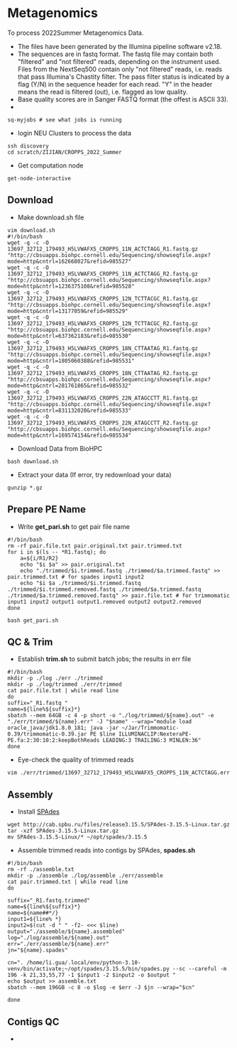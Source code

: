 # Metagenomics
To process 2022Summer Metagenomics Data. 
- The files have been generated by the Illumina pipeline software v2.18.
- The sequences are in fastq format. The fastq file may contain both "filtered" and "not filtered" reads, depending on the instrument used. Files from the NextSeq500 contain only "not filtered" reads, i.e. reads that pass Illumina's Chastity filter. The pass filter status is indicated by a flag (Y/N) in the sequence header for each read. "Y" in the header means the read is filtered (out), i.e. flagged as low quality.
- Base quality scores are in Sanger FASTQ format (the offest is ASCII 33).
- 
```
sq-myjobs # see what jobs is running
```

- login NEU Clusters to process the data
``` 
ssh discovery
cd scratch/ZIJIAN/CROPPS_2022_Summer
```

- Get computation node
```
get-node-interactive 
```
## Download
- Make download.sh file 
```
vim download.sh
#!/bin/bash
wget -q -c -O 13697_32712_179493_H5LVWAFX5_CROPPS_11N_ACTCTAGG_R1.fastq.gz "http://cbsuapps.biohpc.cornell.edu/Sequencing/showseqfile.aspx?mode=http&cntrl=162668027&refid=985527"
wget -q -c -O 13697_32712_179493_H5LVWAFX5_CROPPS_11N_ACTCTAGG_R2.fastq.gz "http://cbsuapps.biohpc.cornell.edu/Sequencing/showseqfile.aspx?mode=http&cntrl=1236375108&refid=985528"
wget -q -c -O 13697_32712_179493_H5LVWAFX5_CROPPS_12N_TCTTACGC_R1.fastq.gz "http://cbsuapps.biohpc.cornell.edu/Sequencing/showseqfile.aspx?mode=http&cntrl=13177059&refid=985529"
wget -q -c -O 13697_32712_179493_H5LVWAFX5_CROPPS_12N_TCTTACGC_R2.fastq.gz "http://cbsuapps.biohpc.cornell.edu/Sequencing/showseqfile.aspx?mode=http&cntrl=637362183&refid=985530"
wget -q -c -O 13697_32712_179493_H5LVWAFX5_CROPPS_18N_CTTAATAG_R1.fastq.gz "http://cbsuapps.biohpc.cornell.edu/Sequencing/showseqfile.aspx?mode=http&cntrl=1805060388&refid=985531"
wget -q -c -O 13697_32712_179493_H5LVWAFX5_CROPPS_18N_CTTAATAG_R2.fastq.gz "http://cbsuapps.biohpc.cornell.edu/Sequencing/showseqfile.aspx?mode=http&cntrl=281761865&refid=985532"
wget -q -c -O 13697_32712_179493_H5LVWAFX5_CROPPS_22N_ATAGCCTT_R1.fastq.gz "http://cbsuapps.biohpc.cornell.edu/Sequencing/showseqfile.aspx?mode=http&cntrl=831132020&refid=985533"
wget -q -c -O 13697_32712_179493_H5LVWAFX5_CROPPS_22N_ATAGCCTT_R2.fastq.gz "http://cbsuapps.biohpc.cornell.edu/Sequencing/showseqfile.aspx?mode=http&cntrl=169574154&refid=985534"
```

- Download Data from BioHPC
```
bash download.sh
```

- Extract your data (If error, try redownload your data)
```
gunzip *.gz
```

## Prepare PE Name
- Write **get_pari.sh** to get pair file name
```
#!/bin/bash                                                                                                         
rm -rf pair.file.txt pair.original.txt pair.trimmed.txt                                                             
for i in $(ls -- *R1.fastq); do                                                                                     
    a=${i/R1/R2}                                                                                                    
    echo "$i $a" >> pair.original.txt                                                                               
    echo "./trimmed/$i.trimmed.fastq ./trimmed/$a.trimmed.fastq" >> pair.trimmed.txt # for spades input1 input2     
    echo "$i $a ./trimmed/$i.trimmed.fastq ./trimmed/$i.trimmed.removed.fastq ./trimmed/$a.trimmed.fastq ./trimmed/$a.trimmed.removed.fastq" >> pair.file.txt # for trimmomatic input1 input2 output1 output1.removed output2 output2.removed                       
done

bash get_pari.sh
```

## QC & Trim
- Establish **trim.sh** to submit batch jobs; the results in err file
```
#!/bin/bash
mkdir -p ./log ./err ./trimmed
mkdir -p ./log/trimmed ./err/trimmed
cat pair.file.txt | while read line                                                                                               
do
suffix="_R1.fastq "
name=${line%${suffix}*}
sbatch --mem 64GB -c 4 -p short -o "./log/trimmed/${name}.out" -e "./err/trimmed/${name}.err" -J "$name" --wrap="module load oracle_java/jdk1.8.0_181; java -jar ~/Jar/Trimmomatic-0.39/trimmomatic-0.39.jar PE $line ILLUMINACLIP:NexteraPE-PE.fa:2:30:10:2:keepBothReads LEADING:3 TRAILING:3 MINLEN:36"
done
```

- Eye-check the quality of trimmed reads
```
vim ./err/trimmed/13697_32712_179493_H5LVWAFX5_CROPPS_11N_ACTCTAGG.err 
```

## Assembly
- Install [SPAdes](https://github.com/ablab/spades)
```
wget http://cab.spbu.ru/files/release3.15.5/SPAdes-3.15.5-Linux.tar.gz
tar -xzf SPAdes-3.15.5-Linux.tar.gz
mv SPAdes-3.15.5-Linux/* ~/opt/spades/3.15.5
```

- Assemble trimmed reads into contigs by SPAdes, **spades.sh**
```
#!/bin/bash
rm -rf ./assemble.txt
mkdir -p ./assemble ./log/assemble ./err/assemble
cat pair.trimmed.txt | while read line
do
 
suffix="_R1.fastq.trimmed"
name=${line%${suffix}*}
name=${name##*/}
input1=${line% *}
input2=$(cut -d " " -f2- <<< $line)
output="./assemble/${name}.assembled"
log="./log/assemble/${name}.out"
err="./err/assemble/${name}.err"
jn="${name}.spades"
 
cn=". /home/li.gua/.local/env/python-3.10-venv/bin/activate;~/opt/spades/3.15.5/bin/spades.py --sc --careful -m 196 -k 21,33,55,77 -1 $input1 -2 $input2 -o $output "
echo $output >> assemble.txt
sbatch --mem 196GB -c 8 -o $log -e $err -J $jn --wrap="$cn"                                                                       
 
done
```

## Contigs QC
- 
